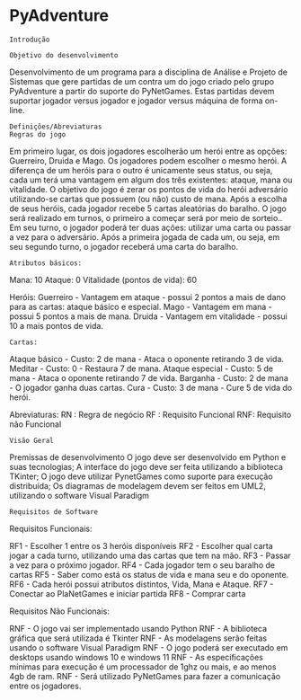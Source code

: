 # PyAdventure

	Introdução

	Objetivo do desenvolvimento
Desenvolvimento de um programa para a disciplina de Análise e Projeto de Sistemas que gere partidas de um contra um do jogo criado pelo grupo PyAdventure a partir do suporte do PyNetGames. Estas partidas devem suportar jogador versus jogador e jogador versus máquina de forma on-line.

	Definições/Abreviaturas
	Regras do jogo

Em primeiro lugar, os dois jogadores escolherão um herói entre as opções: Guerreiro, Druida e Mago. Os jogadores podem escolher o mesmo herói. A diferença de um heróis para o outro é unicamente seus status, ou seja, cada um terá uma vantagem em algum dos três existentes: ataque, mana ou vitalidade. O objetivo do jogo é zerar os pontos de vida do herói adversário utilizando-se cartas que possuem (ou não) custo de mana.
	Após a escolha de seus heróis, cada jogador recebe 5 cartas aleatórias do baralho. O jogo será realizado em turnos, o primeiro a começar será por meio de sorteio.. Em seu turno, o jogador poderá ter duas ações: utilizar uma carta ou passar a vez para o adversário.  Após a primeira jogada de cada um, ou seja, em seu segundo turno, o jogador receberá uma carta do baralho.

	Atributos básicos:
Mana: 10
Ataque: 0
Vitalidade (pontos de vida): 60
	


Heróis:
Guerreiro - Vantagem em ataque - possui 2 pontos a mais de dano para as cartas: ataque básico e especial.
Mago - Vantagem em mana - possui 5 pontos a mais de mana.
Druida -  Vantagem em vitalidade - possui 10 a mais pontos de vida.

	Cartas:
Ataque básico - Custo: 2 de mana - Ataca o oponente retirando 3 de vida.
Meditar - Custo: 0 - Restaura 7 de mana.
Ataque especial - Custo: 5 de mana - Ataca o oponente retirando 7 de vida.
Barganha - Custo: 2 de mana - O jogador ganha duas cartas.
Cura - Custo: 3 de mana - Cure 5 de vida do herói.

Abreviaturas: 
RN : Regra de negócio 
RF : Requisito Funcional
RNF: Requisito não Funcional


	Visão Geral
Premissas de desenvolvimento
O jogo deve ser desenvolvido em Python e suas tecnologias;
A interface do jogo deve ser feita utilizando a biblioteca TKinter;
O jogo deve utilizar PynetGames como suporte para execução distribuída;
Os diagramas de modelagem devem ser feitos em UML2, utilizando o software Visual Paradigm


	Requisitos de Software

Requisitos Funcionais:

RF1 - Escolher 1 entre os 3 heróis disponíveis
RF2 - Escolher qual carta jogar a cada turno, utilizando uma das cartas que tem na mão.
RF3 - Passar a vez para o próximo jogador.
RF4 - Cada jogador tem o seu baralho de cartas
RF5 - Saber como está os status de vida e mana seu e do oponente.
RF6 - Cada herói possui atributos distintos, Vida, Mana e Ataque. 
RF7 - Conectar ao PlaNetGames e iniciar partida
RF8 - Comprar carta


Requisitos Não Funcionais:

RNF - O jogo vai ser implementado usando Python
RNF - A biblioteca gráfica que será utilizada é Tkinter
RNF - As modelagens serão feitas usando o software Visual Paradigm
RNF - O jogo poderá ser executado em desktops usando windows 10 e windows 11
RNF - As especificações mínimas para execução é um processador de 1ghz ou mais, e ao menos 4gb de ram.
RNF - Será utilizado PyNetGames para fazer a comunicação entre os jogadores.
